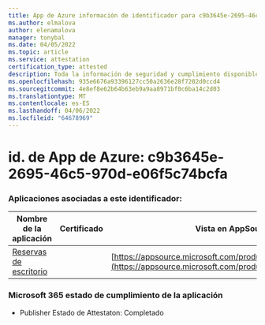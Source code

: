 ```yaml
---
title: App de Azure información de identificador para c9b3645e-2695-46c5-970d-e06f5c74bcfa
ms.author: elmalova
author: elenamalova
manager: tonybal
ms.date: 04/05/2022
ms.topic: article
ms.service: attestation
certification_type: attested
description: Toda la información de seguridad y cumplimiento disponible para c9b3645e-2695-46c5-970d-e06f5c74bcfa.
ms.openlocfilehash: 935e6676a93396127cc50a2636e28f7202d0ccd4
ms.sourcegitcommit: 4e8ef8e62b64b63eb9a9aa8971bf0c6ba14c2d03
ms.translationtype: MT
ms.contentlocale: es-ES
ms.lasthandoff: 04/06/2022
ms.locfileid: "64678969"
---
```

# <a name="azure-app-id-c9b3645e-2695-46c5-970d-e06f5c74bcfa"></a>id. de App de Azure: c9b3645e-2695-46c5-970d-e06f5c74bcfa


### <a name="apps-associated-with-this-id"></a>Aplicaciones asociadas a este identificador:
| **Nombre de la aplicación** | **Certificado** | **Vista en AppSource** |
|--------------|---------------|-----------------------|
| [Reservas de escritorio](../forward/WA200003532.md) |  | [https://appsource.microsoft.com/product/office/WA200003532](https://appsource.microsoft.com/product/office/WA200003532) |

### <a name="microsoft-365-app-compliance-status"></a>Microsoft 365 estado de cumplimiento de la aplicación
- Publisher Estado de Attestaton: Completado
